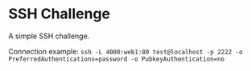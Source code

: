 # SSH Challenge

A simple SSH challenge.

Connection example:
`ssh -L 4000:web1:80 test@localhost -p 2222 -o PreferredAuthentications=password -o PubkeyAuthentication=no`
